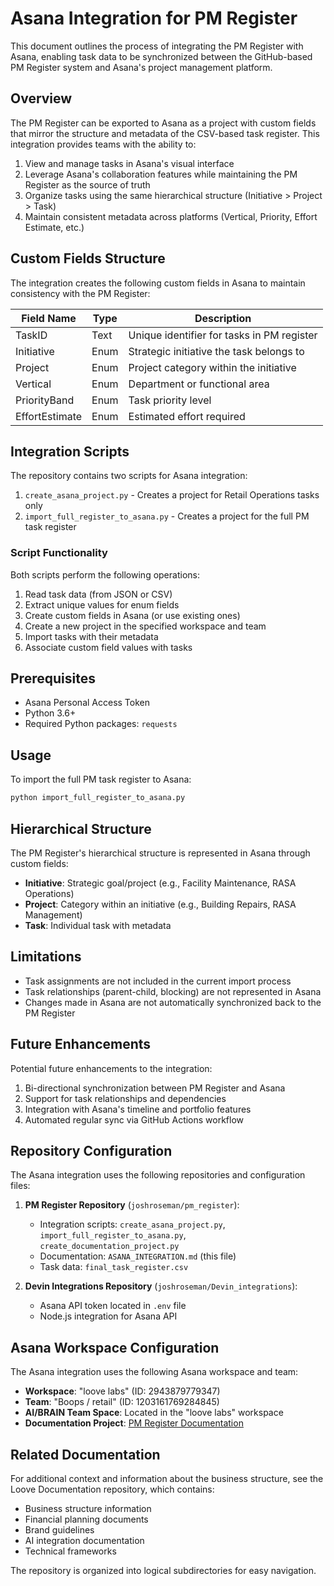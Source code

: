# Asana Integration for PM Register

This document outlines the process of integrating the PM Register with Asana, enabling task data to be synchronized between the GitHub-based PM Register system and Asana's project management platform.

## Overview

The PM Register can be exported to Asana as a project with custom fields that mirror the structure and metadata of the CSV-based task register. This integration provides teams with the ability to:

1. View and manage tasks in Asana's visual interface
2. Leverage Asana's collaboration features while maintaining the PM Register as the source of truth
3. Organize tasks using the same hierarchical structure (Initiative > Project > Task)
4. Maintain consistent metadata across platforms (Vertical, Priority, Effort Estimate, etc.)

## Custom Fields Structure

The integration creates the following custom fields in Asana to maintain consistency with the PM Register:

| Field Name     | Type   | Description                                      |
|----------------|--------|--------------------------------------------------|
| TaskID         | Text   | Unique identifier for tasks in PM register       |
| Initiative     | Enum   | Strategic initiative the task belongs to         |
| Project        | Enum   | Project category within the initiative           |
| Vertical       | Enum   | Department or functional area                    |
| PriorityBand   | Enum   | Task priority level                              |
| EffortEstimate | Enum   | Estimated effort required                        |

## Integration Scripts

The repository contains two scripts for Asana integration:

1. `create_asana_project.py` - Creates a project for Retail Operations tasks only
2. `import_full_register_to_asana.py` - Creates a project for the full PM task register

### Script Functionality

Both scripts perform the following operations:

1. Read task data (from JSON or CSV)
2. Extract unique values for enum fields
3. Create custom fields in Asana (or use existing ones)
4. Create a new project in the specified workspace and team
5. Import tasks with their metadata
6. Associate custom field values with tasks

## Prerequisites

- Asana Personal Access Token
- Python 3.6+
- Required Python packages: `requests`

## Usage

To import the full PM task register to Asana:

```bash
python import_full_register_to_asana.py
```

## Hierarchical Structure

The PM Register's hierarchical structure is represented in Asana through custom fields:

- **Initiative**: Strategic goal/project (e.g., Facility Maintenance, RASA Operations)
- **Project**: Category within an initiative (e.g., Building Repairs, RASA Management)
- **Task**: Individual task with metadata

## Limitations

- Task assignments are not included in the current import process
- Task relationships (parent-child, blocking) are not represented in Asana
- Changes made in Asana are not automatically synchronized back to the PM Register

## Future Enhancements

Potential future enhancements to the integration:

1. Bi-directional synchronization between PM Register and Asana
2. Support for task relationships and dependencies
3. Integration with Asana's timeline and portfolio features
4. Automated regular sync via GitHub Actions workflow

## Repository Configuration

The Asana integration uses the following repositories and configuration files:

1. **PM Register Repository** (`joshroseman/pm_register`):
   - Integration scripts: `create_asana_project.py`, `import_full_register_to_asana.py`, `create_documentation_project.py`
   - Documentation: `ASANA_INTEGRATION.md` (this file)
   - Task data: `final_task_register.csv`

2. **Devin Integrations Repository** (`joshroseman/Devin_integrations`):
   - Asana API token located in `.env` file
   - Node.js integration for Asana API

## Asana Workspace Configuration

The Asana integration uses the following Asana workspace and team:

- **Workspace**: "loove labs" (ID: 2943879779347)
- **Team**: "Boops / retail" (ID: 1203161769284845)
- **AI/BRAIN Team Space**: Located in the "loove labs" workspace
- **Documentation Project**: [PM Register Documentation](https://app.asana.com/0/1210281698138647/list)

## Related Documentation

For additional context and information about the business structure, see the Loove Documentation repository, which contains:

- Business structure information
- Financial planning documents
- Brand guidelines
- AI integration documentation
- Technical frameworks

The repository is organized into logical subdirectories for easy navigation.
